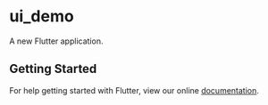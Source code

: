# ui_demo

A new Flutter application.

## Getting Started

For help getting started with Flutter, view our online
[documentation](https://flutter.io/).
